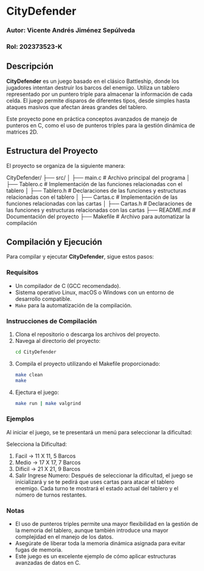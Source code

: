 # CityDefender 

### Autor: Vicente Andrés Jiménez Sepúlveda  
### Rol: 202373523-K

## Descripción

**CityDefender** es un juego basado en el clásico Battleship, donde los jugadores intentan destruir los barcos del enemigo. Utiliza un tablero representado por un puntero triple para almacenar la información de cada celda. El juego permite disparos de diferentes tipos, desde simples hasta ataques masivos que afectan áreas grandes del tablero. 

Este proyecto pone en práctica conceptos avanzados de manejo de punteros en C, como el uso de punteros triples para la gestión dinámica de matrices 2D.

## Estructura del Proyecto

El proyecto se organiza de la siguiente manera:

CityDefender/
├── src/
│   ├── main.c         # Archivo principal del programa
│   ├── Tablero.c      # Implementación de las funciones relacionadas con el tablero
│   ├── Tablero.h      # Declaraciones de las funciones y estructuras relacionadas con el tablero
│   ├── Cartas.c       # Implementación de las funciones relacionadas con las cartas
│   ├── Cartas.h       # Declaraciones de las funciones y estructuras relacionadas con las cartas
├── README.md          # Documentación del proyecto
├── Makefile           # Archivo para automatizar la compilación



## Compilación y Ejecución

Para compilar y ejecutar **CityDefender**, sigue estos pasos:

### Requisitos

- Un compilador de C (GCC recomendado).
- Sistema operativo Linux, macOS o Windows con un entorno de desarrollo compatible.
- `Make` para la automatización de la compilación.

### Instrucciones de Compilación

1. Clona el repositorio o descarga los archivos del proyecto.
2. Navega al directorio del proyecto:
   ```bash
   cd CityDefender
3. Compila el proyecto utilizando el Makefile proporcionado:
   ```bash
   make clean
   make 
4. Ejectura el juego:
   ```bash
   make run | make valgrind

### Ejemplos

Al iniciar el juego, se te presentará un menú para seleccionar la dificultad:

Selecciona la Dificultad:

1. Facil -> 11 X 11, 5 Barcos
2. Medio -> 17 X 17, 7 Barcos
3. Dificil -> 21 X 21, 9 Barcos
4. Salir Ingrese Numero:
Después de seleccionar la dificultad, el juego se inicializará y se te pedirá que uses cartas para atacar el tablero enemigo. Cada turno te mostrará el estado actual del tablero y el número de turnos restantes.

### Notas
* El uso de punteros triples permite una mayor flexibilidad en la gestión de la memoria del tablero, aunque también introduce una mayor complejidad en el manejo de los datos.
* Asegúrate de liberar toda la memoria dinámica asignada para evitar fugas de memoria.
* Este juego es un excelente ejemplo de cómo aplicar estructuras avanzadas de datos en C.
